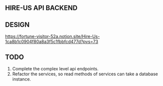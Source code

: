 ## HIRE-US API BACKEND

## DESIGN
https://fortune-visitor-52a.notion.site/Hire-Us-1ca8b1c0904f80a8a3f5c1fbbfcd477d?pvs=73

## TODO
1. Complete the complex level api endpoints.
2. Refactor the services, so read methods of services can take a database instance.